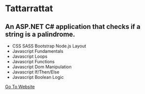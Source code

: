 # Tattarrattat

## An ASP.NET C# application that checks if a string is a palindrome.

 - CSS SASS Bootstrap Node.js Layout
 - Javascript Fundamentals
 - Javascript Loops
 - Javascript Functions
 - Javascript Dom Manipulation
 - Javascript If/Then/Else
 - Javascript Boolean Logic



 [Go To Website](https://bracketology-javascript.netlify.app/)
 
 
 

 
